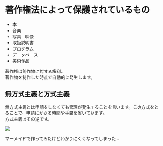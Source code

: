 # 著作権法によって保護されているもの
- 本
- 音楽
- 写真・映像
- 取扱説明書
- プログラム
- データベース
- 美術作品

著作権は創作物に対する権利。<br>
著作物を制作した時点で自動的に発生します。<br>

## 無方式主義と方式主義
無方式主義とは申請をしなくても管理が発生することを言います。この方式をとることで、申請にかかる時間や手間を省いています。<br>
方式主義はその逆です。<br>

[![](https://mermaid.ink/img/pako:eNqrVkrOT0lVslJKy8kvT85ILCpRCHGJyVMAAsfo5_OXPp_V8mLTwudTFj9bsTJWQVfXTqHm2Zw1jxtXPW5cWeMU_WLi9Cd754Dk8Opxjgbxlq5FCOO34um0bUDVz5fPeLq-DWqXS_TjxrmPG9c92T0NSAKVPu2AmeIM0lTzfOauZzP6oKpdo5937nyxYiPCKoiiFw3NzxZ2QBW5RT9dN__5lBXPpm0ACqIrfdzc_rhp2-OmJY-bN0M1uEc_a-l_2rMAU-m8x817Hjeth6rziH46te3ZipkgdUo6SrmpRbmJmSnAQK4G6YpRKslIzU2NUbICMlNS0xJLc0pilGLyaoFKE0tL8oMr85KVrEqKSlN1lEoLUhJLUl0yE9OLEnOVrNISc4qBoqkpmSX5Rb6QiAPHXy0APa7fkg?type=png)](https://mermaid.live/edit#pako:eNqrVkrOT0lVslJKy8kvT85ILCpRCHGJyVMAAsfo5_OXPp_V8mLTwudTFj9bsTJWQVfXTqHm2Zw1jxtXPW5cWeMU_WLi9Cd754Dk8Opxjgbxlq5FCOO34um0bUDVz5fPeLq-DWqXS_TjxrmPG9c92T0NSAKVPu2AmeIM0lTzfOauZzP6oKpdo5937nyxYiPCKoiiFw3NzxZ2QBW5RT9dN__5lBXPpm0ACqIrfdzc_rhp2-OmJY-bN0M1uEc_a-l_2rMAU-m8x817Hjeth6rziH46te3ZipkgdUo6SrmpRbmJmSnAQK4G6YpRKslIzU2NUbICMlNS0xJLc0pilGLyaoFKE0tL8oMr85KVrEqKSlN1lEoLUhJLUl0yE9OLEnOVrNISc4qBoqkpmSX5Rb6QiAPHXy0APa7fkg)

マーメイドで作ってみたけどわかりにくくなってしまった...
